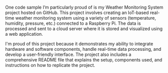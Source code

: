One code sample I’m particularly proud of is my Weather Monitoring System project hosted on GitHub. This project involves creating an IoT-based real-time weather monitoring system using a variety of sensors (temperature, humidity, pressure, etc.) connected to a Raspberry Pi. The data is processed and sent to a cloud server where it is stored and visualized using a web application.

I'm proud of this project because it demonstrates my ability to integrate hardware and software components, handle real-time data processing, and develop a user-friendly interface. The project also includes a comprehensive README file that explains the setup, components used, and instructions on how to replicate the project.
